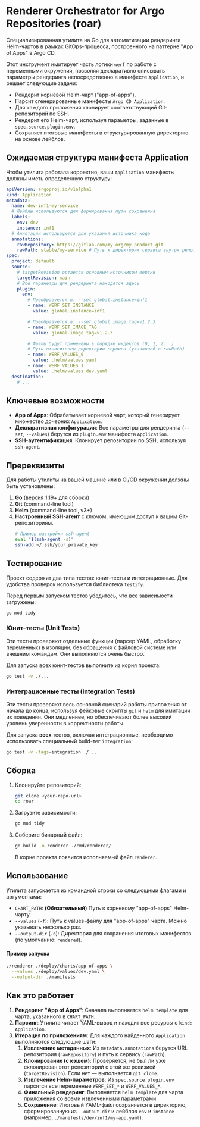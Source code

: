 # Renderer Orchestrator for Argo Repositories (roar)

Специализированная утилита на Go для автоматизации рендеринга Helm-чартов в рамках GitOps-процесса, построенного на паттерне "App of Apps" в Argo CD.

Этот инструмент имитирует часть логики `werf` по работе с переменными окружения, позволяя декларативно описывать параметры рендеринга непосредственно в манифесте `Application`, и решает следующие задачи:

-   Рендерит корневой Helm-чарт ("app-of-apps").
-   Парсит сгенерированные манифесты `Argo CD Application`.
-   Для каждого приложения клонирует соответствующий Git-репозиторий по SSH.
-   Рендерит его Helm-чарт, используя параметры, заданные в `spec.source.plugin.env`.
-   Сохраняет итоговые манифесты в структурированную директорию на основе лейблов.

## Ожидаемая структура манифеста Application

Чтобы утилита работала корректно, ваши `Application` манифесты должны иметь определенную структуру:

```yaml
apiVersion: argoproj.io/v1alpha1
kind: Application
metadata:
  name: dev-inf1-my-service
  # Лейблы используются для формирования пути сохранения
  labels:
    env: dev
    instance: inf1
  # Аннотации используются для указания источника кода
  annotations:
    rawRepository: https://gitlab.com/my-org/my-product.git
    rawPath: stable/my-service # Путь к директории сервиса внутри репозитория
spec:
  project: default
  source:
    # targetRevision остается основным источником версии
    targetRevision: main
    # Все параметры для рендеринга находятся здесь
    plugin:
      env:
        # Преобразуется в: --set global.instance=inf1
        - name: WERF_SET_INSTANCE
          value: global.instance=inf1

        # Преобразуется в: --set global.image.tag=v1.2.3
        - name: WERF_SET_IMAGE_TAG
          value: global.image.tag=v1.2.3

        # Файлы будут применены в порядке индексов (0, 1, 2...)
        # Путь относителен директории сервиса (указанной в rawPath)
        - name: WERF_VALUES_0
          value: .helm/values.yaml
        - name: WERF_VALUES_1
          value: .helm/values.dev.yaml
  destination:
    # ...
```

## Ключевые возможности

-   **App of Apps**: Обрабатывает корневой чарт, который генерирует множество дочерних `Application`.
-   **Декларативная конфигурация**: Все параметры для рендеринга (`--set`, `--values`) берутся из `plugin.env` манифеста `Application`.
-   **SSH-аутентификация**: Клонирует репозитории по SSH, используя `ssh-agent`.

## Пререквизиты

Для работы утилиты на вашей машине или в CI/CD окружении должны быть установлены:

1.  **Go** (версия 1.19+ для сборки)
2.  **Git** (command-line tool)
3.  **Helm** (command-line tool, v3+)
4.  **Настроенный SSH-агент** с ключом, имеющим доступ к вашим Git-репозиториям.
    ```bash
    # Пример настройки ssh-agent
    eval "$(ssh-agent -s)"
    ssh-add ~/.ssh/your_private_key
    ```

## Тестирование

Проект содержит два типа тестов: юнит-тесты и интеграционные. Для удобства проверок используется библиотека `testify`.

Перед первым запуском тестов убедитесь, что все зависимости загружены:
```bash
go mod tidy
```

### Юнит-тесты (Unit Tests)

Эти тесты проверяют отдельные функции (парсер YAML, обработку переменных) в изоляции, без обращения к файловой системе или внешним командам. Они выполняются очень быстро.

Для запуска всех юнит-тестов выполните из корня проекта:
```bash
go test -v ./...
```

### Интеграционные тесты (Integration Tests)

Эти тесты проверяют весь основной сценарий работы приложения от начала до конца, используя фейковые скрипты `git` и `helm` для имитации их поведения. Они медленнее, но обеспечивают более высокий уровень уверенности в корректности работы.


Для запуска **всех** тестов, включая интеграционные, необходимо использовать специальный build-тег `integration`:
```bash
go test -v -tags=integration ./...
```

## Сборка

1.  Клонируйте репозиторий:
    ```bash
    git clone <your-repo-url>
    cd roar
    ```
2.  Загрузите зависимости:
    ```bash
    go mod tidy
    ```
3.  Соберите бинарный файл:
    ```bash
    go build -o renderer ./cmd/renderer/
    ```
    В корне проекта появится исполняемый файл `renderer`.

## Использование

Утилита запускается из командной строки со следующими флагами и аргументами:

-   `CHART_PATH`: **(Обязательный)** Путь к корневому "app-of-apps" Helm-чарту.
-   `--values` (`-f`): Путь к values-файлу для "app-of-apps" чарта. Можно указывать несколько раз.
-   `--output-dir` (`-o`): Директория для сохранения итоговых манифестов (по умолчанию: `rendered`).

#### Пример запуска

```bash
./renderer ./deploy/charts/app-of-apps \
  --values ./deploy/values/dev.yaml \
  --output-dir ./manifests
```

## Как это работает

1.  **Рендеринг "App of Apps"**: Сначала выполняется `helm template` для чарта, указанного в `CHART_PATH`.
2.  **Парсинг**: Утилита читает YAML-вывод и находит все ресурсы с `kind: Application`.
3.  **Итерация по приложениям**: Для каждого найденного `Application` выполняются следующие шаги:
    1.  **Извлечение метаданных**: Из `metadata.annotations` берутся URL репозитория (`rawRepository`) и путь к сервису (`rawPath`).
    2.  **Клонирование (с кэшем)**: Проверяется, не был ли уже склонирован этот репозиторий с этой же ревизией (`targetRevision`). Если нет — выполняется `git clone`.
    3.  **Извлечение Helm-параметров**: Из `spec.source.plugin.env` парсятся все переменные `WERF_SET_*` и `WERF_VALUES_*`.
    4.  **Финальный рендеринг**: Выполняется `helm template` для чарта приложения со всеми извлеченными параметрами.
    5.  **Сохранение**: Итоговый YAML-файл сохраняется в директорию, сформированную из `--output-dir` и лейблов `env` и `instance` (например, `./manifests/dev/inf1/my-app.yaml`).